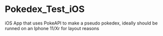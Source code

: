 # Pokedex_Test_iOS
 iOS App that uses PokeAPI to make a pseudo pokedex, ideally should be runned on an Iphone 11/Xr for layout reasons 
